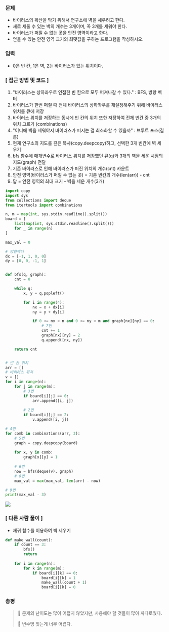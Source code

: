 ### 문제
- 바이러스의 확산을 막기 위해서 연구소에 벽을 세우려고 한다.
- 새로 세울 수 있는 벽의 개수는 3개이며, 꼭 3개를 세워야 한다.
- 바이러스가 퍼질 수 없는 곳을 안전 영역이라고 한다.
- 얻을 수 있는 안전 영역 크기의 최댓값을 구하는 프로그램을 작성하시오.

### 입력
- 0은 빈 칸, 1은 벽, 2는 바이러스가 있는 위치이다.

### [ 접근 방법 및 코드 ]
1. "바이러스는 상하좌우로 인접한 빈 칸으로 모두 퍼져나갈 수 있다." : BFS, 방향 벡터
2. 바이러스가 한번 퍼질 때 전체 바이러스의 상하좌우를 재설정해주기 위해 바이러스 위치를 큐에 저장
3. 바이러스 위치를 저장하는 동시에 빈 칸의 위치 또한 저장하여 전체 빈칸 중 3개의 위치 고르기 (combinations)
4. "어디에 벽을 세워야지 바이러스가 퍼지는 걸 최소화할 수 있을까" : 브루트 포스(결론)
5. 현재 연구소의 지도를 깊은 복사(copy.deepcopy)하고, 선택한 3개 빈칸에 벽 세우기
6. bfs 함수에 매개변수로 바이러스 위치를 저장했던 큐(q)와 3개의 벽을 세운 시점의 지도(graph) 전달
7. 기존 바이러스로 인해 바이러스가 퍼진 위치의 개수(cnt) 카운트
8. 안전 영역(바이러스가 퍼질 수 없는 곳) = 기존 빈칸의 개수(len(arr)) - cnt
9. 답 = 안전 영역의 최대 크기 - 벽을 세운 개수(3개)
```python
import copy
import sys
from collections import deque
from itertools import combinations

n, m = map(int, sys.stdin.readline().split())
board = [
    list(map(int, sys.stdin.readline().split()))
    for _ in range(n)
]

max_val = 0

# 방향벡터
dx = [-1, 1, 0, 0]
dy = [0, 0, -1, 1]


def bfs(q, graph):
    cnt = 0

    while q:
        x, y = q.popleft()

        for i in range(4):
            nx = x + dx[i]
            ny = y + dy[i]

            if 0 <= nx < n and 0 <= ny < m and graph[nx][ny] == 0:
            	# 7번
                cnt += 1
                graph[nx][ny] = 2
                q.append([nx, ny])

    return cnt


# 빈 칸 위치
arr = []
# 바이러스 위치
v = []
for i in range(n):
    for j in range(m):
    	# 3번
        if board[i][j] == 0:
            arr.append([i, j])
            
        # 2번
        if board[i][j] == 2:
            v.append([i, j])

# 4번
for comb in combinations(arr, 3):
    # 5번
    graph = copy.deepcopy(board)
    
    for x, y in comb:
        graph[x][y] = 1
    
    # 6번
    now = bfs(deque(v), graph)
    # 8번
    max_val = max(max_val, len(arr) - now)

# 9번
print(max_val - 3)
```

![](https://velog.velcdn.com/images/dev-baik/post/4a48dc7d-1104-47c3-9e2c-da04642f562d/image.png)

### [ 다른 사람 풀이 ]
-  재귀 함수를 이용하여 벽 세우기
```python
def make_wall(count):
    if count == 3:
        bfs()
        return
        
    for i in range(n):
        for k in range(m):
            if board[i][k] == 0:
                board[i][k] = 1
                make_wall(count + 1)
                board[i][k] = 0
```

### 총평
> 🤔 문제의 난이도는 많이 어렵지 않았지만, 사용해야 할 것들이 많아 까다로웠다.
> 
> 🫠 변수명 짓는게 너무 어렵다.